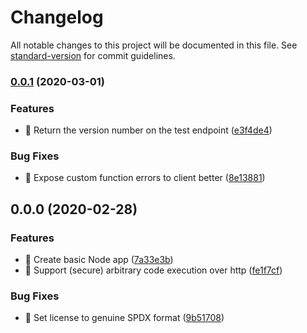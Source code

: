 # Changelog

All notable changes to this project will be documented in this file. See [standard-version](https://github.com/conventional-changelog/standard-version) for commit guidelines.

### [0.0.1](https://github.com/jonpepler/ant-party/compare/v0.0.0...v0.0.1) (2020-03-01)


### Features

* 🎸 Return the version number on the test endpoint ([e3f4de4](https://github.com/jonpepler/ant-party/commit/e3f4de4ead66e709d06a876a3e3def684e1def26))


### Bug Fixes

* 🐛 Expose custom function errors to client better ([8e13881](https://github.com/jonpepler/ant-party/commit/8e1388135028a05d0ab6cfa981e827739723e217))

## 0.0.0 (2020-02-28)


### Features

* 🎸 Create basic Node app ([7a33e3b](https://github.com/jonpepler/ant-party/commit/7a33e3b61970ac77eafc94970a99ecbfb4b1a2ce))
* 🎸 Support (secure) arbitrary code execution over http ([fe1f7cf](https://github.com/jonpepler/ant-party/commit/fe1f7cf9e265298b1f33b7a02952841164cb3869))


### Bug Fixes

* 🐛 Set license to genuine SPDX format ([9b51708](https://github.com/jonpepler/ant-party/commit/9b51708184b10b56ddd71f79d8fc1486ecec7a16))
